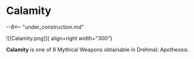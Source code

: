 # Calamity

--8<-- "under_construction.md"

![[Calamity.png]]{ align=right width="300"}

**Calamity** is one of 8 Mythical Weapons obtainable in Drehmal: Apotheosis.